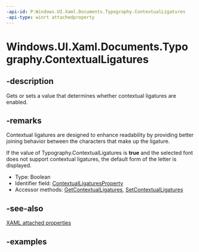 ```yaml
---
-api-id: P:Windows.UI.Xaml.Documents.Typography.ContextualLigatures
-api-type: winrt attachedproperty
---
```


# Windows.UI.Xaml.Documents.Typography.ContextualLigatures

<!--
see GetContextualLigatures, and SetContextualLigatures
-->

## -description

Gets or sets a value that determines whether contextual ligatures are enabled.

## -remarks

Contextual ligatures are designed to enhance readability by providing better joining behavior between the characters that make up the ligature.

If the value of Typography.ContextualLigatures is **true** and the selected font does not support contextual ligatures, the default form of the letter is displayed.

<ul><li>Type: Boolean</li><li>Identifier field: <a href="/uwp/api/windows.ui.xaml.documents.typography.contextualligaturesproperty">ContextualLigaturesProperty</a></li><li>Accessor methods: <a href="/uwp/api/windows.ui.xaml.documents.typography.getcontextualligatures">GetContextualLigatures</a>, <a href="/uwp/api/windows.ui.xaml.documents.typography.setcontextualligatures">SetContextualLigatures</a></li></ul>

## -see-also

[XAML attached properties](/windows/uwp/xaml-platform/attached-properties-overview)

## -examples


